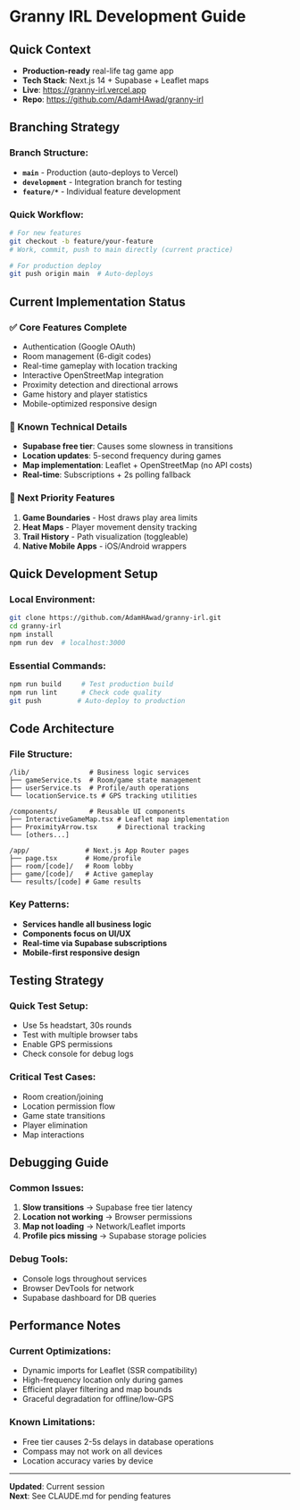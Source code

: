 # Granny IRL Development Guide

## Quick Context
- **Production-ready** real-life tag game app
- **Tech Stack**: Next.js 14 + Supabase + Leaflet maps
- **Live**: https://granny-irl.vercel.app
- **Repo**: https://github.com/AdamHAwad/granny-irl

## Branching Strategy

### Branch Structure:
- **`main`** - Production (auto-deploys to Vercel)
- **`development`** - Integration branch for testing
- **`feature/*`** - Individual feature development

### Quick Workflow:
```bash
# For new features
git checkout -b feature/your-feature
# Work, commit, push to main directly (current practice)

# For production deploy
git push origin main  # Auto-deploys
```

## Current Implementation Status

### ✅ Core Features Complete
- Authentication (Google OAuth)
- Room management (6-digit codes)
- Real-time gameplay with location tracking
- Interactive OpenStreetMap integration
- Proximity detection and directional arrows
- Game history and player statistics
- Mobile-optimized responsive design

### 🔧 Known Technical Details
- **Supabase free tier**: Causes some slowness in transitions
- **Location updates**: 5-second frequency during games
- **Map implementation**: Leaflet + OpenStreetMap (no API costs)
- **Real-time**: Subscriptions + 2s polling fallback

### 🚧 Next Priority Features
1. **Game Boundaries** - Host draws play area limits
2. **Heat Maps** - Player movement density tracking
3. **Trail History** - Path visualization (toggleable)
4. **Native Mobile Apps** - iOS/Android wrappers

## Quick Development Setup

### Local Environment:
```bash
git clone https://github.com/AdamHAwad/granny-irl.git
cd granny-irl
npm install
npm run dev  # localhost:3000
```

### Essential Commands:
```bash
npm run build     # Test production build
npm run lint      # Check code quality
git push         # Auto-deploy to production
```

## Code Architecture

### File Structure:
```
/lib/               # Business logic services
├── gameService.ts  # Room/game state management
├── userService.ts  # Profile/auth operations
└── locationService.ts # GPS tracking utilities

/components/        # Reusable UI components
├── InteractiveGameMap.tsx # Leaflet map implementation
├── ProximityArrow.tsx     # Directional tracking
└── [others...]

/app/              # Next.js App Router pages
├── page.tsx       # Home/profile
├── room/[code]/   # Room lobby
├── game/[code]/   # Active gameplay
└── results/[code] # Game results
```

### Key Patterns:
- **Services handle all business logic**
- **Components focus on UI/UX**
- **Real-time via Supabase subscriptions**
- **Mobile-first responsive design**

## Testing Strategy

### Quick Test Setup:
- Use 5s headstart, 30s rounds
- Test with multiple browser tabs
- Enable GPS permissions
- Check console for debug logs

### Critical Test Cases:
- Room creation/joining
- Location permission flow
- Game state transitions
- Player elimination
- Map interactions

## Debugging Guide

### Common Issues:
1. **Slow transitions** → Supabase free tier latency
2. **Location not working** → Browser permissions
3. **Map not loading** → Network/Leaflet imports
4. **Profile pics missing** → Supabase storage policies

### Debug Tools:
- Console logs throughout services
- Browser DevTools for network
- Supabase dashboard for DB queries

## Performance Notes

### Current Optimizations:
- Dynamic imports for Leaflet (SSR compatibility)
- High-frequency location only during games
- Efficient player filtering and map bounds
- Graceful degradation for offline/low-GPS

### Known Limitations:
- Free tier causes 2-5s delays in database operations
- Compass may not work on all devices
- Location accuracy varies by device

---
**Updated**: Current session  
**Next**: See CLAUDE.md for pending features